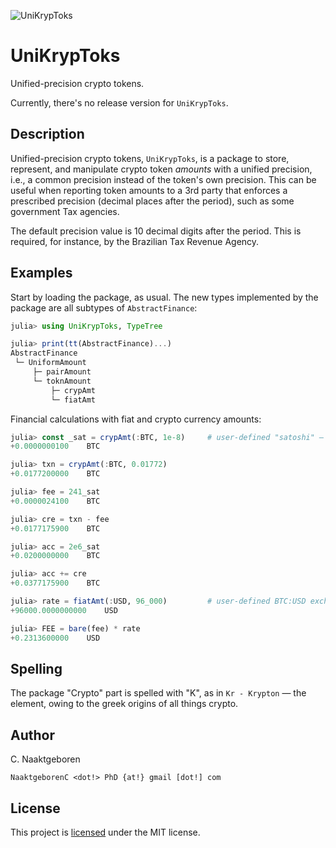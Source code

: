 ![UniKrypToks](https://github.com/FinTils/UniKrypToks.jl/blob/main/docs/src/assets/logo-036.png?raw=true)

# UniKrypToks

Unified-precision crypto tokens.

Currently, there's no release version for `UniKrypToks`.


## Description

Unified-precision crypto tokens, `UniKrypToks`, is a package to store, represent, and manipulate
crypto token *amounts* with a unified precision, i.e., a common precision instead of the token's
own precision. This can be useful when reporting token amounts to a 3rd party that enforces a
prescribed precision (decimal places after the period), such as some government Tax agencies.

The default precision value is 10 decimal digits after the period. This is required, for
instance, by the Brazilian Tax Revenue Agency.


## Examples

Start by loading the package, as usual. The new types implemented by the package are all
subtypes of `AbstractFinance`:

```julia
julia> using UniKrypToks, TypeTree

julia> print(tt(AbstractFinance)...)
AbstractFinance
 └─ UniformAmount
     ├─ pairAmount
     └─ toknAmount
         ├─ crypAmt
         └─ fiatAmt
```

Financial calculations with fiat and crypto currency amounts:

```julia
julia> const _sat = crypAmt(:BTC, 1e-8)     # user-defined "satoshi" — the smallest BTC amount
+0.0000000100    BTC

julia> txn = crypAmt(:BTC, 0.01772)
+0.0177200000    BTC

julia> fee = 241_sat
+0.0000024100    BTC

julia> cre = txn - fee
+0.0177175900    BTC

julia> acc = 2e6_sat
+0.0200000000    BTC

julia> acc += cre
+0.0377175900    BTC

julia> rate = fiatAmt(:USD, 96_000)         # user-defined BTC:USD exchange rate
+96000.0000000000    USD

julia> FEE = bare(fee) * rate
+0.2313600000    USD
```


## Spelling

The package "Crypto" part is spelled with "K", as in `Kr - Krypton` — the element, owing to the
greek origins of all things crypto.


## Author

C. Naaktgeboren

`NaaktgeborenC <dot!> PhD {at!} gmail [dot!] com`


## License

This project is [licensed](https://github.com/FinTils/UniKrypToks.jl/blob/main/LICENSE)
under the MIT license.


